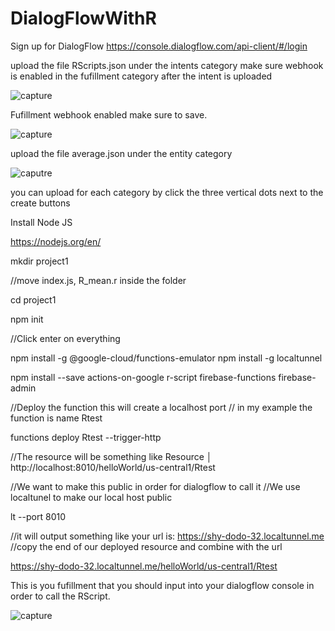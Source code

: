 # DialogFlowWithR

Sign up for DialogFlow
https://console.dialogflow.com/api-client/#/login

upload the file RScripts.json under the intents category make sure webhook is enabled in
the fufillment category after the intent is uploaded


![capture](https://user-images.githubusercontent.com/7577489/38846990-1b11dbae-41b4-11e8-8e72-5669b7466c77.png)



Fufillment webhook enabled make sure to save.

![capture](https://user-images.githubusercontent.com/7577489/38847767-309de004-41b8-11e8-86f5-ab86952274f9.png)



upload the file average.json under the entity category 


![caputre](https://user-images.githubusercontent.com/7577489/38846989-1af88eb0-41b4-11e8-9f67-4a01fbfaae73.png)

you can upload for each category by click the three vertical dots next to the create buttons

Install Node JS

https://nodejs.org/en/


mkdir project1

//move index.js, R_mean.r inside the folder

cd project1

npm init

//Click enter on everything

npm install -g @google-cloud/functions-emulator
npm install -g localtunnel


npm install --save actions-on-google r-script firebase-functions firebase-admin


//Deploy the function this will create a localhost port
// in my example the function is name Rtest

functions deploy Rtest --trigger-http

//The resource will be something like  Resource   │ http://localhost:8010/helloWorld/us-central1/Rtest 

//We want to make this public in order for dialogflow to call it 
//We use localtunel to make our local host public

lt --port 8010

//it will output something like your url is: https://shy-dodo-32.localtunnel.me
//copy the end of our deployed resource and combine with the url


https://shy-dodo-32.localtunnel.me/helloWorld/us-central1/Rtest

This is you fufillment that you should input into your dialogflow console in order to call the RScript.


![capture](https://user-images.githubusercontent.com/7577489/38846988-1add46c8-41b4-11e8-808b-6927180c3c68.png)
